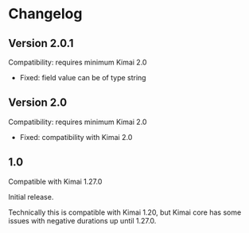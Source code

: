 # Changelog

## Version 2.0.1

Compatibility: requires minimum Kimai 2.0

- Fixed: field value can be of type string  

## Version 2.0

Compatibility: requires minimum Kimai 2.0

- Fixed: compatibility with Kimai 2.0

## 1.0

Compatible with Kimai 1.27.0

Initial release.

Technically this is compatible with Kimai 1.20, but Kimai core has some issues with negative durations up until 1.27.0.
